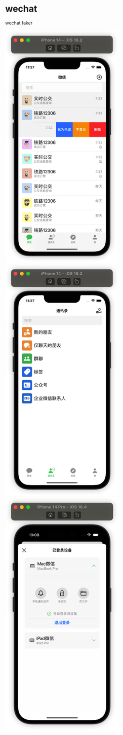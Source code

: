 # wechat

wechat faker

![Home](./demo/Home.png)![Contacts](./demo/Contacts.png)![OnlineDevices](./demo/OnlineDevice.png)
